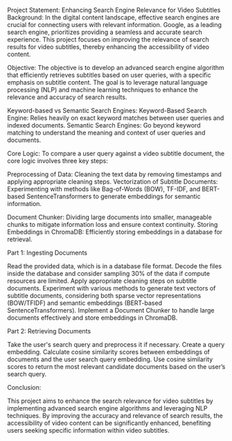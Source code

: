 Project Statement: Enhancing Search Engine Relevance for Video Subtitles
Background:
In the digital content landscape, effective search engines are crucial for connecting users with relevant information. Google, as a leading search engine, prioritizes providing a seamless and accurate search experience. This project focuses on improving the relevance of search results for video subtitles, thereby enhancing the accessibility of video content.

Objective:
The objective is to develop an advanced search engine algorithm that efficiently retrieves subtitles based on user queries, with a specific emphasis on subtitle content. The goal is to leverage natural language processing (NLP) and machine learning techniques to enhance the relevance and accuracy of search results.

Keyword-based vs Semantic Search Engines:
Keyword-Based Search Engine: Relies heavily on exact keyword matches between user queries and indexed documents.
Semantic Search Engines: Go beyond keyword matching to understand the meaning and context of user queries and documents.

Core Logic:
To compare a user query against a video subtitle document, the core logic involves three key steps:

Preprocessing of Data: Cleaning the text data by removing timestamps and applying appropriate cleaning steps.
Vectorization of Subtitle Documents: Experimenting with methods like Bag-of-Words (BOW), TF-IDF, and BERT-based SentenceTransformers to generate embeddings for semantic information.

Document Chunker: Dividing large documents into smaller, manageable chunks to mitigate information loss and ensure context continuity.
Storing Embeddings in ChromaDB: Efficiently storing embeddings in a database for retrieval.

Part 1: Ingesting Documents

Read the provided data, which is in a database file format.
Decode the files inside the database and consider sampling 30% of the data if compute resources are limited.
Apply appropriate cleaning steps on subtitle documents.
Experiment with various methods to generate text vectors of subtitle documents, considering both sparse vector representations (BOW/TFIDF) and semantic embeddings (BERT-based SentenceTransformers).
Implement a Document Chunker to handle large documents effectively and store embeddings in ChromaDB.

Part 2: Retrieving Documents

Take the user's search query and preprocess it if necessary.
Create a query embedding.
Calculate cosine similarity scores between embeddings of documents and the user search query embedding.
Use cosine similarity scores to return the most relevant candidate documents based on the user’s search query.

Conclusion:

This project aims to enhance the search relevance for video subtitles by implementing advanced search engine algorithms and leveraging NLP techniques. By improving the accuracy and relevance of search results, the accessibility of video content can be significantly enhanced, benefiting users seeking specific information within video subtitles.
